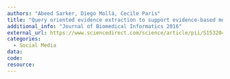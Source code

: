 ```yaml
---
authors: "Abeed Sarker, Diego Mollá, Cecile Paris"
title: "Query oriented evidence extraction to support evidence-based medicine practice"
additional_info: "Journal of Biomedical Informatics 2016"
external_url: https://www.sciencedirect.com/science/article/pii/S1532046415002786
categories:
  - Social Media    
data: 
code:
resource:
---
```

